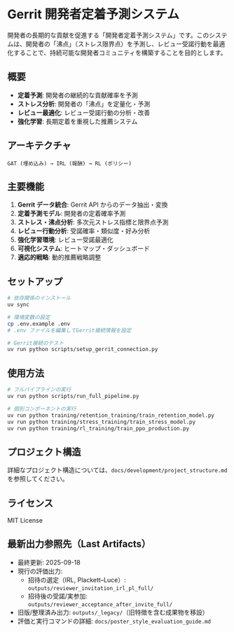 # Gerrit 開発者定着予測システム

開発者の長期的な貢献を促進する「開発者定着予測システム」です。このシステムは、開発者の「沸点」（ストレス限界点）を予測し、レビュー受諾行動を最適化することで、持続可能な開発者コミュニティを構築することを目的とします。

## 概要

- **定着予測**: 開発者の継続的な貢献確率を予測
- **ストレス分析**: 開発者の「沸点」を定量化・予測
- **レビュー最適化**: レビュー受諾行動の分析・改善
- **強化学習**: 長期定着を重視した推薦システム

## アーキテクチャ

```
GAT (埋め込み) → IRL (報酬) → RL (ポリシー)
```

## 主要機能

1. **Gerrit データ統合**: Gerrit API からのデータ抽出・変換
2. **定着予測モデル**: 開発者の定着確率予測
3. **ストレス・沸点分析**: 多次元ストレス指標と限界点予測
4. **レビュー行動分析**: 受諾確率・類似度・好み分析
5. **強化学習環境**: レビュー受諾最適化
6. **可視化システム**: ヒートマップ・ダッシュボード
7. **適応的戦略**: 動的推薦戦略調整

## セットアップ

```bash
# 依存関係のインストール
uv sync

# 環境変数の設定
cp .env.example .env
# .env ファイルを編集してGerrit接続情報を設定

# Gerrit接続のテスト
uv run python scripts/setup_gerrit_connection.py
```

## 使用方法

```bash
# フルパイプラインの実行
uv run python scripts/run_full_pipeline.py

# 個別コンポーネントの実行
uv run python training/retention_training/train_retention_model.py
uv run python training/stress_training/train_stress_model.py
uv run python training/rl_training/train_ppo_production.py
```

## プロジェクト構造

詳細なプロジェクト構造については、`docs/development/project_structure.md` を参照してください。

## ライセンス

MIT License

## 最新出力参照先（Last Artifacts）

- 最終更新: 2025-09-18
- 現行の評価出力:
  - 招待の選定（IRL, Plackett–Luce）: `outputs/reviewer_invitation_irl_pl_full/`
  - 招待後の受諾/実参加: `outputs/reviewer_acceptance_after_invite_full/`
- 旧版/整理済み出力: `outputs/_legacy/`（旧特徴を含む成果物を移設）
- 評価と実行コマンドの詳細: `docs/poster_style_evaluation_guide.md`
